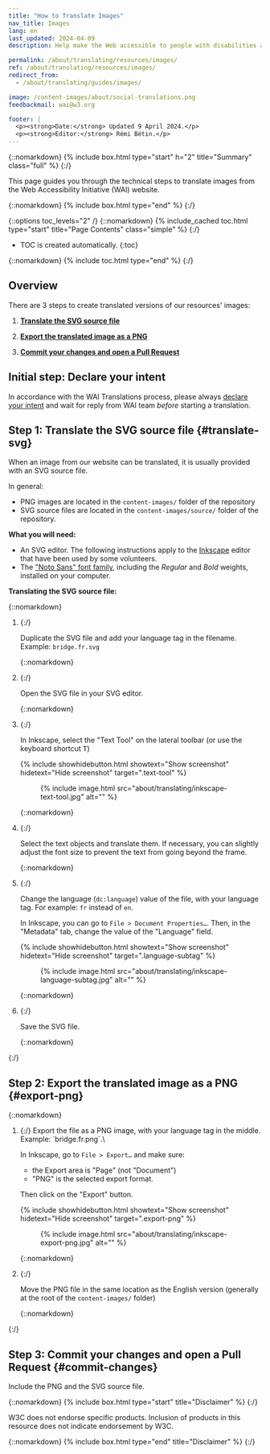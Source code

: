 ```yaml
---
title: "How to Translate Images"
nav_title: Images
lang: en
last_updated: 2024-04-09
description: Help make the Web accessible to people with disabilities around the world. We appreciate your contributions to translating W3C WAI accessibility resources.

permalink: /about/translating/resources/images/
ref: /about/translating/resources/images/
redirect_from:
  - /about/translating/guides/images/

image: /content-images/about/social-translations.png
feedbackmail: wai@w3.org

footer: |
  <p><strong>Date:</strong> Updated 9 April 2024.</p>
  <p><strong>Editor:</strong> Rémi Bétin.</p>
---
```


{::nomarkdown}
{% include box.html type="start" h="2" title="Summary" class="full" %}
{:/}

This page guides you through the technical steps to translate images from the Web Accessibility Initiative (WAI) website.

{::nomarkdown}
{% include box.html type="end" %}
{:/}

{::options toc_levels="2" /}
{::nomarkdown}
{% include_cached toc.html type="start" title="Page Contents" class="simple" %}
{:/}

-   TOC is created automatically.
{:toc}

{::nomarkdown}
{% include toc.html type="end" %}
{:/}

## Overview

There are 3 steps to create translated versions of our resources' images:

1. **[Translate the SVG source file](#translate-svg)**

2. **[Export the translated image as a PNG](#export-png)**

3. **[Commit your changes and open a Pull Request](#commit-changes)**

## Initial step: Declare your intent

In accordance with the WAI Translations process, please always [declare your intent](/about/translating/resources/#intent) and wait for reply from WAI team _before_ starting a translation.

## Step 1: Translate the SVG source file {#translate-svg}

When an image from our website can be translated, it is usually provided with an SVG source file.

In general:
- PNG images are located in the `content-images/` folder of the repository
- SVG source files are located in the `content-images/source/` folder of the repository.

**What you will need:**
- An SVG editor. The following instructions apply to the [Inkscape](https://inkscape.org/) editor that have been used by some volunteers.
- The ["Noto Sans" font family](https://fonts.google.com/noto/specimen/Noto+Sans), including the _Regular_ and _Bold_ weights, installed on your computer.

**Translating the SVG source file:**

{::nomarkdown}
<ol>
<li>
{:/}

Duplicate the SVG file and add your language tag in the filename. Example: `bridge.fr.svg`

{::nomarkdown}
</li>
<li>
{:/}

Open the SVG file in your SVG editor.

{::nomarkdown}
</li>
<li>
{:/}

In Inkscape, select the "Text Tool" on the lateral toolbar (or use the keyboard shortcut <kbd>T</kbd>)

{% include showhidebutton.html showtext="Show screenshot" hidetext="Hide screenshot" target=".text-tool" %}
<figure class="text-tool screenshot">
   {% include image.html src="about/translating/inkscape-text-tool.jpg" alt="" %}
</figure>

{::nomarkdown}
</li>
<li>
{:/}

Select the text objects and translate them. If necessary, you can slightly adjust the font size to prevent the text from going beyond the frame.

{::nomarkdown}
</li>
<li>
{:/}

Change the language (`dc:language`) value of the file, with your language tag. For example: `fr` instead of `en`.

In Inkscape, you can go to `File > Document Properties…`. Then, in the "Metadata" tab, change the value of the "Language" field.

{% include showhidebutton.html showtext="Show screenshot" hidetext="Hide screenshot" target=".language-subtag" %}
<figure class="language-subtag screenshot">
   {% include image.html src="about/translating/inkscape-language-subtag.jpg" alt="" %}
</figure>

{::nomarkdown}
</li>
<li>
{:/}

Save the SVG file.

{::nomarkdown}
</li>
</ol>
{:/}

## Step 2: Export the translated image as a PNG {#export-png}

{::nomarkdown}
<ol>
<li>
{:/}
Export the file as a PNG image, with your language tag in the middle. Example: `bridge.fr.png`.\

In Inkscape, go to `File > Export…` and make sure:
- the Export area is "Page" (not "Document")
- "PNG" is the selected export format. 

Then click on the "Export" button.

{% include showhidebutton.html showtext="Show screenshot" hidetext="Hide screenshot" target=".export-png" %}
<figure class="export-png screenshot">
   {% include image.html src="about/translating/inkscape-export-png.jpg" alt="" %}
</figure>

{::nomarkdown}
</li>
<li>
{:/}

Move the PNG file in the same location as the English version (generally at the root of the `content-images/` folder) 

{::nomarkdown}
</li>
</ol>
{:/}

## Step 3: Commit your changes and open a Pull Request {#commit-changes}

Include the PNG and the SVG source file.


{::nomarkdown}
{% include box.html type="start" title="Disclaimer" %}
{:/}

W3C does not endorse specific products. Inclusion of products in this resource does not indicate endorsement by W3C.

{::nomarkdown}
{% include box.html type="end" title="Disclaimer" %}
{:/}